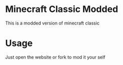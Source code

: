 # Minecraft Classic Modded
This is a modded version of minecraft classic

# Usage
Just open the website or fork to mod it your self
